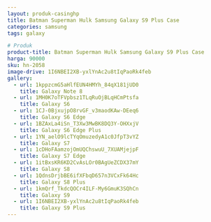 ```yaml
---
layout: produk-casinghp
title: Batman Superman Hulk Samsung Galaxy S9 Plus Case
categories: samsung
tags: galaxy

# Produk
product-title: Batman Superman Hulk Samsung Galaxy S9 Plus Case
harga: 90000
sku: hn-2058
image-drive: 1I6NBEI2XB-yxlYnAc2u8tIqPaoRk4feb
gallery:
  - url: 1kppzcmG5aHlfEUN4HMYh_84qX181jUD0
    title: Galaxy Note 8
  - url: 1MH0K7oTFVpbsz1TLqRuOjBLqHCmPtsfa
    title: Galaxy S6
  - url: 1CJ-0BjxujpO8rvGF_v3maodKAw-DEeq6
    title: Galaxy S6 Edge
  - url: 1BZAxLa4iSn_T3Xw3MwBK8DQ3Y-OHXxjV
    title: Galaxy S6 Edge Plus
  - url: 1YN_aelO9lcTYqOmuzedyA1c0JfpT3vYZ
    title: Galaxy S7
  - url: 1cDHoFAamzojOmUQChswuU_7XUAMjejpF
    title: Galaxy S7 Edge
  - url: 1itBxsKR6KD2CvAsLOr0BAgUeZCDX37mY
    title: Galaxy S8
  - url: 1QdnsDrjbBE6ifXFbqD657n3VCxFk64Hc
    title: Galaxy S8 Plus
  - url: 1kmQrf_TkdcQOCr4ILF-My6GmuK3SQhCn
    title: Galaxy S9
  - url: 1I6NBEI2XB-yxlYnAc2u8tIqPaoRk4feb
    title: Galaxy S9 Plus
---
```

